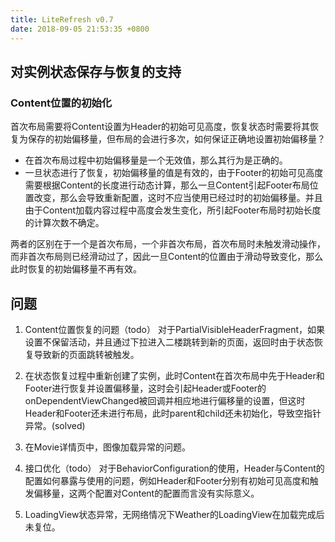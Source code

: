 ```yaml
---
title: LiteRefresh v0.7
date: 2018-09-05 21:53:35 +0800
---
```


## 对实例状态保存与恢复的支持
### Content位置的初始化
首次布局需要将Content设置为Header的初始可见高度，恢复状态时需要将其恢复为保存的初始偏移量，但布局的会进行多次，如何保证正确地设置初始偏移量？

- 在首次布局过程中初始偏移量是一个无效值，那么其行为是正确的。
- 一旦状态进行了恢复，初始偏移量的值是有效的，由于Footer的初始可见高度需要根据Content的长度进行动态计算，那么一旦Content引起Footer布局位置改变，那么会导致重新配置，这时不应当使用已经过时的初始偏移量。并且由于Content加载内容过程中高度会发生变化，所引起Footer布局时初始长度的计算次数不确定。

两者的区别在于一个是首次布局，一个非首次布局，首次布局时未触发滑动操作，而非首次布局则已经滑动过了，因此一旦Content的位置由于滑动导致变化，那么此时恢复的初始偏移量不再有效。

## 问题
1. Content位置恢复的问题（todo）
对于PartialVisibleHeaderFragment，如果设置不保留活动，并且通过下拉进入二楼跳转到新的页面，返回时由于状态恢复导致新的页面跳转被触发。

2. 在状态恢复过程中重新创建了实例，此时Content在首次布局中先于Header和Footer进行恢复并设置偏移量，这时会引起Header或Footer的onDependentViewChanged被回调并相应地进行偏移量的设置，但这时Header和Footer还未进行布局，此时parent和child还未初始化，导致空指针异常。(solved)

3. 在Movie详情页中，图像加载异常的问题。

4. 接口优化（todo）
对于BehaviorConfiguration的使用，Header与Content的配置如何暴露与使用的问题，例如Header和Footer分别有初始可见高度和触发偏移量，这两个配置对Content的配置而言没有实际意义。

5. LoadingView状态异常，无网络情况下Weather的LoadingView在加载完成后未复位。